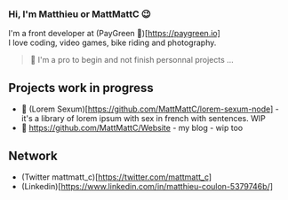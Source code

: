 ### Hi, I'm Matthieu or MattMattC 😉

I'm a front developer at (PayGreen 🌳)[https://paygreen.io]   
I love coding, video games, bike riding and photography.

> 🔭 I'm a pro to begin and not finish personnal projects ... 

## Projects work in progress

- 🍆 (Lorem Sexum)[https://github.com/MattMattC/lorem-sexum-node] - it's a library of lorem ipsum with sex in french with sentences. WIP
- 👨 https://github.com/MattMattC/Website - my blog - wip too

## Network 

- (Twitter mattmatt_c)[https://twitter.com/mattmatt_c]
- (Linkedin)[https://www.linkedin.com/in/matthieu-coulon-5379746b/]

<!--
**MattMattC/MattMattC** is a ✨ _special_ ✨ repository because its `README.md` (this file) appears on your GitHub profile.
